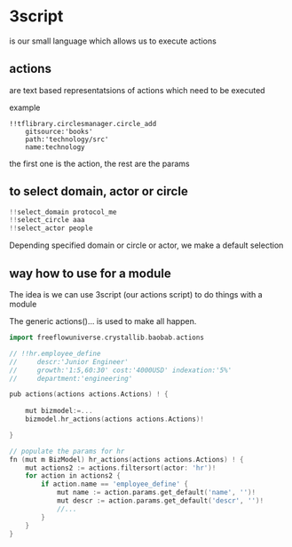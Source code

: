 # 3script

is our small language which allows us to execute actions

## actions

are text based representatsions of actions which need to be executed

example

```
!!tflibrary.circlesmanager.circle_add 
    gitsource:'books'
    path:'technology/src'
    name:technology
```

the first one is the action, the rest are the params


## to select domain, actor or circle

```go
!!select_domain protocol_me
!!select_circle aaa
!!select_actor people
```

Depending specified domain or circle or actor, we make a default selection

## way how to use for a module

The idea is we can use 3script (our actions script) to do things with a module

The generic actions()... is used to make all happen.


```go
import freeflowuniverse.crystallib.baobab.actions

// !!hr.employee_define
//     descr:'Junior Engineer'
//     growth:'1:5,60:30' cost:'4000USD' indexation:'5%'
//     department:'engineering'

pub actions(actions actions.Actions) ! {
    
    mut bizmodel:=...
    bizmodel.hr_actions(actions actions.Actions)!

}

// populate the params for hr
fn (mut m BizModel) hr_actions(actions actions.Actions) ! {
	mut actions2 := actions.filtersort(actor: 'hr')!
	for action in actions2 {
		if action.name == 'employee_define' {
			mut name := action.params.get_default('name', '')!
			mut descr := action.params.get_default('descr', '')!
            //...
        }
    }
}
```
